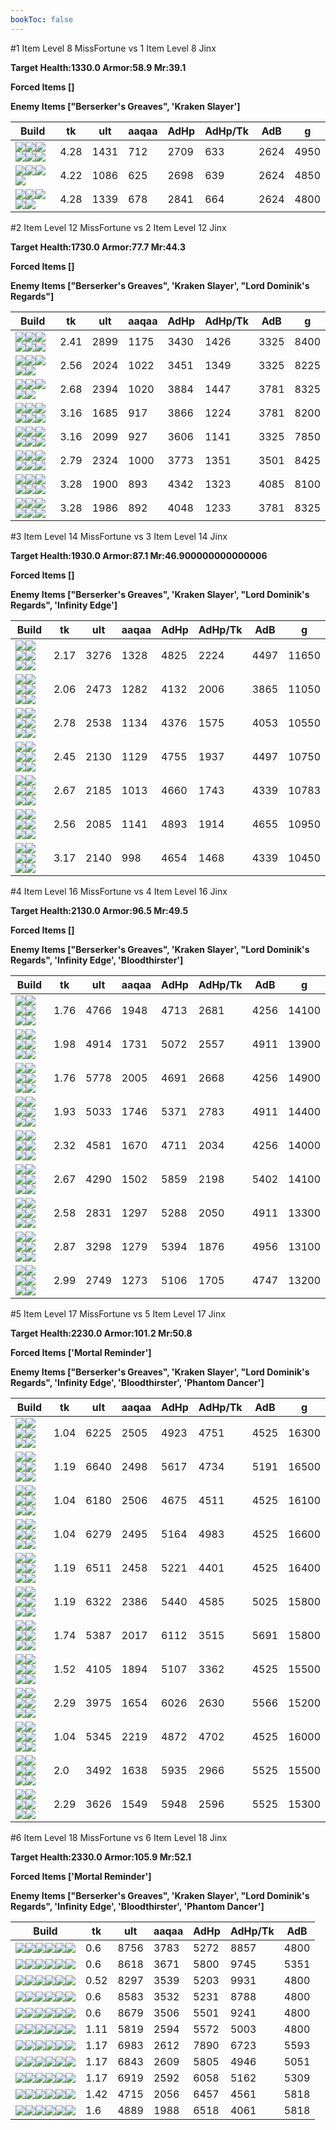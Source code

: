 ```yaml
---
bookToc: false
---
```


#1 Item Level 8 MissFortune vs 1 Item Level 8 Jinx

**Target Health:1330.0 Armor:58.9 Mr:39.1**


**Forced Items []**


**Enemy Items ["Berserker's Greaves", 'Kraken Slayer']**




Build | tk | ult | aaqaa | AdHp | AdHp/Tk | AdB | g
-|-|-|-|-|-|-|-
![](/item/6695.png)![](/item/1001.png)![](/item/1053.png)![](/item/1055.png)![](/item/1036.png)![](/item/1036.png)|4.28|1431|712|2709|633|2624|4950
![](/item/3091.png)![](/item/1001.png)![](/item/1053.png)![](/item/1055.png)|4.22|1086|625|2698|639|2624|4850
![](/item/3156.png)![](/item/1001.png)![](/item/1053.png)![](/item/1055.png)![](/item/1036.png)|4.28|1339|678|2841|664|2624|4800




























































#2 Item Level 12 MissFortune vs 2 Item Level 12 Jinx

**Target Health:1730.0 Armor:77.7 Mr:44.3**


**Forced Items []**


**Enemy Items ["Berserker's Greaves", 'Kraken Slayer', "Lord Dominik's Regards"]**




Build | tk | ult | aaqaa | AdHp | AdHp/Tk | AdB | g
-|-|-|-|-|-|-|-
![](/item/3179.png)![](/item/3142.png)![](/item/1053.png)![](/item/1055.png)![](/item/1038.png)![](/item/1036.png)|2.41|2899|1175|3430|1426|3325|8400
![](/item/3091.png)![](/item/3074.png)![](/item/1001.png)![](/item/1055.png)![](/item/1037.png)|2.56|2024|1022|3451|1349|3325|8225
![](/item/6035.png)![](/item/3142.png)![](/item/1053.png)![](/item/1055.png)![](/item/1037.png)|2.68|2394|1020|3884|1447|3781|8325
![](/item/3091.png)![](/item/6035.png)![](/item/1001.png)![](/item/1053.png)![](/item/1055.png)![](/item/1036.png)|3.16|1685|917|3866|1224|3781|8200
![](/item/3156.png)![](/item/3006.png)![](/item/1053.png)![](/item/1055.png)![](/item/1038.png)![](/item/1038.png)|3.16|2099|927|3606|1141|3325|7850
![](/item/3156.png)![](/item/6692.png)![](/item/1001.png)![](/item/1053.png)![](/item/1055.png)![](/item/1037.png)|2.79|2324|1000|3773|1351|3501|8425
![](/item/3156.png)![](/item/3748.png)![](/item/1001.png)![](/item/1053.png)![](/item/1055.png)![](/item/1036.png)|3.28|1900|893|4342|1323|4085|8100
![](/item/3156.png)![](/item/6035.png)![](/item/1001.png)![](/item/1053.png)![](/item/1055.png)![](/item/1037.png)|3.28|1986|892|4048|1233|3781|8325




























































#3 Item Level 14 MissFortune vs 3 Item Level 14 Jinx

**Target Health:1930.0 Armor:87.1 Mr:46.900000000000006**


**Forced Items []**


**Enemy Items ["Berserker's Greaves", 'Kraken Slayer', "Lord Dominik's Regards", 'Infinity Edge']**




Build | tk | ult | aaqaa | AdHp | AdHp/Tk | AdB | g
-|-|-|-|-|-|-|-
![](/item/3156.png)![](/item/3071.png)![](/item/3142.png)![](/item/1053.png)![](/item/1055.png)![](/item/1038.png)|2.17|3276|1328|4825|2224|4497|11650
![](/item/3091.png)![](/item/3156.png)![](/item/3031.png)![](/item/1001.png)![](/item/1053.png)![](/item/1055.png)|2.06|2473|1282|4132|2006|3865|11050
![](/item/3156.png)![](/item/6692.png)![](/item/3139.png)![](/item/1001.png)![](/item/1053.png)![](/item/1055.png)|2.78|2538|1134|4376|1575|4053|10550
![](/item/3091.png)![](/item/3071.png)![](/item/3156.png)![](/item/1001.png)![](/item/1053.png)![](/item/1055.png)|2.45|2130|1129|4755|1937|4497|10750
![](/item/3156.png)![](/item/3139.png)![](/item/3078.png)![](/item/1001.png)![](/item/1053.png)![](/item/1055.png)|2.67|2185|1013|4660|1743|4339|10783
![](/item/3156.png)![](/item/3748.png)![](/item/3091.png)![](/item/1001.png)![](/item/1053.png)![](/item/1055.png)|2.56|2085|1141|4893|1914|4655|10950
![](/item/3156.png)![](/item/6035.png)![](/item/3139.png)![](/item/1001.png)![](/item/1053.png)![](/item/1055.png)|3.17|2140|998|4654|1468|4339|10450




























































#4 Item Level 16 MissFortune vs 4 Item Level 16 Jinx

**Target Health:2130.0 Armor:96.5 Mr:49.5**


**Forced Items []**


**Enemy Items ["Berserker's Greaves", 'Kraken Slayer', "Lord Dominik's Regards", 'Infinity Edge', 'Bloodthirster']**




Build | tk | ult | aaqaa | AdHp | AdHp/Tk | AdB | g
-|-|-|-|-|-|-|-
![](/item/3036.png)![](/item/3072.png)![](/item/3508.png)![](/item/3031.png)![](/item/1001.png)![](/item/1038.png)|1.76|4766|1948|4713|2681|4256|14100
![](/item/6695.png)![](/item/3004.png)![](/item/3071.png)![](/item/3142.png)![](/item/1053.png)![](/item/1038.png)|1.98|4914|1731|5072|2557|4911|13900
![](/item/3072.png)![](/item/3139.png)![](/item/6696.png)![](/item/3142.png)![](/item/1038.png)![](/item/1038.png)|1.76|5778|2005|4691|2668|4256|14900
![](/item/3156.png)![](/item/3071.png)![](/item/3142.png)![](/item/6694.png)![](/item/1053.png)![](/item/1038.png)|1.93|5033|1746|5371|2783|4911|14400
![](/item/3156.png)![](/item/3139.png)![](/item/3508.png)![](/item/3142.png)![](/item/1053.png)![](/item/1038.png)|2.32|4581|1670|4711|2034|4256|14000
![](/item/6035.png)![](/item/3142.png)![](/item/3156.png)![](/item/3181.png)![](/item/1053.png)![](/item/1038.png)|2.67|4290|1502|5859|2198|5402|14100
![](/item/3091.png)![](/item/3071.png)![](/item/3156.png)![](/item/3139.png)![](/item/1001.png)![](/item/1053.png)|2.58|2831|1297|5288|2050|4911|13300
![](/item/3156.png)![](/item/6692.png)![](/item/3139.png)![](/item/6035.png)![](/item/1001.png)![](/item/1053.png)|2.87|3298|1279|5394|1876|4956|13100
![](/item/3156.png)![](/item/6035.png)![](/item/3139.png)![](/item/3091.png)![](/item/1001.png)![](/item/1053.png)|2.99|2749|1273|5106|1705|4747|13200




























































#5 Item Level 17 MissFortune vs 5 Item Level 17 Jinx

**Target Health:2230.0 Armor:101.2 Mr:50.8**


**Forced Items ['Mortal Reminder']**


**Enemy Items ["Berserker's Greaves", 'Kraken Slayer', "Lord Dominik's Regards", 'Infinity Edge', 'Bloodthirster', 'Phantom Dancer']**




Build | tk | ult | aaqaa | AdHp | AdHp/Tk | AdB | g
-|-|-|-|-|-|-|-
![](/item/3004.png)![](/item/3033.png)![](/item/3072.png)![](/item/3085.png)![](/item/3142.png)![](/item/1038.png)|1.04|6225|2505|4923|4751|4525|16300
![](/item/3072.png)![](/item/3033.png)![](/item/3181.png)![](/item/3508.png)![](/item/3142.png)![](/item/1038.png)|1.19|6640|2498|5617|4734|5191|16500
![](/item/3091.png)![](/item/3033.png)![](/item/3508.png)![](/item/6696.png)![](/item/3142.png)![](/item/1053.png)|1.04|6180|2506|4675|4511|4525|16100
![](/item/3091.png)![](/item/3072.png)![](/item/3033.png)![](/item/3156.png)![](/item/3142.png)![](/item/1038.png)|1.04|6279|2495|5164|4983|4525|16600
![](/item/3156.png)![](/item/3072.png)![](/item/3033.png)![](/item/3139.png)![](/item/3142.png)![](/item/1038.png)|1.19|6511|2458|5221|4401|4525|16400
![](/item/6035.png)![](/item/3142.png)![](/item/3156.png)![](/item/3033.png)![](/item/6676.png)![](/item/1053.png)|1.19|6322|2386|5440|4585|5025|15800
![](/item/6035.png)![](/item/3142.png)![](/item/3156.png)![](/item/3181.png)![](/item/3033.png)![](/item/1053.png)|1.74|5387|2017|6112|3515|5691|15800
![](/item/3091.png)![](/item/3072.png)![](/item/3033.png)![](/item/3139.png)![](/item/3156.png)![](/item/1001.png)|1.52|4105|1894|5107|3362|4525|15500
![](/item/3156.png)![](/item/3139.png)![](/item/3033.png)![](/item/3814.png)![](/item/6630.png)![](/item/1001.png)|2.29|3975|1654|6026|2630|5566|15200
![](/item/3091.png)![](/item/3033.png)![](/item/3139.png)![](/item/3156.png)![](/item/3142.png)![](/item/1053.png)|1.04|5345|2219|4872|4702|4525|16000
![](/item/3091.png)![](/item/6035.png)![](/item/3033.png)![](/item/3156.png)![](/item/6630.png)![](/item/1001.png)|2.0|3492|1638|5935|2966|5525|15500
![](/item/3156.png)![](/item/6035.png)![](/item/3139.png)![](/item/3033.png)![](/item/6630.png)![](/item/1001.png)|2.29|3626|1549|5948|2596|5525|15300




























































#6 Item Level 18 MissFortune vs 6 Item Level 18 Jinx

**Target Health:2330.0 Armor:105.9 Mr:52.1**


**Forced Items ['Mortal Reminder']**


**Enemy Items ["Berserker's Greaves", 'Kraken Slayer', "Lord Dominik's Regards", 'Infinity Edge', 'Bloodthirster', 'Phantom Dancer']**




Build | tk | ult | aaqaa | AdHp | AdHp/Tk | AdB
-|-|-|-|-|-|-
![](/item/3072.png)![](/item/3033.png)![](/item/3095.png)![](/item/6676.png)![](/item/6696.png)![](/item/3142.png)|0.6|8756|3783|5272|8857|4800
![](/item/3072.png)![](/item/3033.png)![](/item/3095.png)![](/item/3814.png)![](/item/6676.png)![](/item/3142.png)|0.6|8618|3671|5800|9745|5351
![](/item/3091.png)![](/item/3072.png)![](/item/3033.png)![](/item/3095.png)![](/item/6676.png)![](/item/3142.png)|0.52|8297|3539|5203|9931|4800
![](/item/3072.png)![](/item/3033.png)![](/item/3095.png)![](/item/3139.png)![](/item/6676.png)![](/item/3142.png)|0.6|8583|3532|5231|8788|4800
![](/item/3156.png)![](/item/3072.png)![](/item/3033.png)![](/item/3095.png)![](/item/6676.png)![](/item/3142.png)|0.6|8679|3506|5501|9241|4800
![](/item/3156.png)![](/item/3072.png)![](/item/3033.png)![](/item/3094.png)![](/item/3139.png)![](/item/3031.png)|1.11|5819|2594|5572|5003|4800
![](/item/3156.png)![](/item/3072.png)![](/item/3033.png)![](/item/3139.png)![](/item/3142.png)![](/item/3026.png)|1.17|6983|2612|7890|6723|5593
![](/item/3156.png)![](/item/6692.png)![](/item/3139.png)![](/item/3072.png)![](/item/3033.png)![](/item/6696.png)|1.17|6843|2609|5805|4946|5051
![](/item/3156.png)![](/item/3072.png)![](/item/3033.png)![](/item/3139.png)![](/item/3142.png)![](/item/6035.png)|1.17|6919|2592|6058|5162|5309
![](/item/3091.png)![](/item/6035.png)![](/item/3072.png)![](/item/3033.png)![](/item/3156.png)![](/item/6631.png)|1.42|4715|2056|6457|4561|5818
![](/item/3156.png)![](/item/6035.png)![](/item/3139.png)![](/item/3072.png)![](/item/3033.png)![](/item/6631.png)|1.6|4889|1988|6518|4061|5818





























































